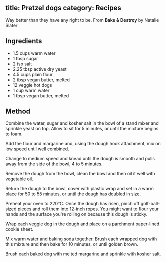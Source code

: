 title: Pretzel dogs
category: Recipes
---
Way better than they have any right to be. From __Bake & Destroy__ by Natalie Slater

## Ingredients
- 1.5 cups warm water
- 1 tbsp sugar
- 2 tsp salt
- 2.25 tbsp active dry yeast
- 4.5 cups plain flour
- 2 tbsp vegan butter, melted
- 12 veggie hot dogs
- 1 cup warm water
- 1 tbsp vegan butter, melted

## Method
Combine the water, sugar and kosher salt in the bowl of a stand mixer and sprinkle yeast on top. Allow to sit for 5 minutes, or until the mixture begins to foam.

Add the flour and margarine and, using the dough hook attachment, mix on low speed until well combined.
  
Change to medium speed and knead until the dough is smooth and pulls away from the side of the bowl, 4 to 5 minutes.
  
Remove the dough from the bowl, clean the bowl and then oil it well with vegetable oil.
  
Return the dough to the bowl, cover with plastic wrap and set in a warm place for 50 to 55 minutes, or until the dough has doubled in size.
  
Preheat your oven to 220°C. Once the dough has risen, pinch off golf-ball-sized pieces and roll them into 12-inch ropes. You might want to flour your hands and the surface you're rolling on because this dough is sticky.
  
Wrap each veggie dog in the dough and place on a parchment paper-lined cookie sheet.
  
Mix warm water and baking soda together. Brush each wrapped dog with this mixture and then bake for 10 minutes, or until golden brown.
  
Brush each baked dog with melted margarine and sprinkle with kosher salt.
